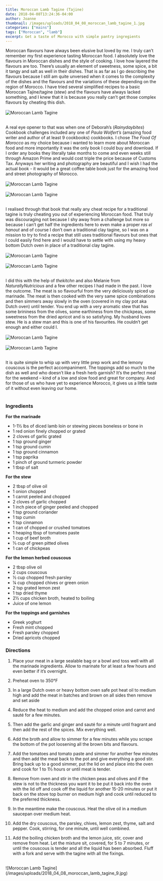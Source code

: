 ```yaml
---
title: Moroccan Lamb Tagine (Tajine)
date: 2018-04-08T13:24:36-04:00
author: Joanne
thumbnail: /images/uploads/2018_04_08_moroccan_lamb_tagine_1.jpg
categories: ["mains"]
tags: ["Moroccan", "lamb"]
excerpt: Get a taste of Morocco with simple pantry ingregients
---
```


Moroccan flavours have always been elusive but loved by me.  I truly can’t remember my first experience tasting Moroccan food. I absolutely love the flavours in Moroccan dishes and the style of cooking. I love how layered the flavours are too. There’s usually an element of sweetness, some spice, a bit it tangy and salt as well in their dishes. That is as far as I go describing the flavours because I still am quite unversed when it comes to the complexity of the dishes and the flavours and the variations of these depending on the region of Morocco. I have tried several simplified recipes to a basic Moroccan Tajine/tagine (stew) and the flavours have always lacked something, and I knew that it is because you really can’t get those complex flavours by cheating this dish.
</br>
</br>
![Moroccan Lamb Tagine](/images/uploads/2018_04_08_moroccan_lamb_tagine_2.jpg)
</br>
</br>

A real eye opener to that was when one of Deborah’s (_Rainydaybites_) Cookbook challenges included any one of _Paula Wolfert’s_ (amazing food writer and author of at least 9 cookbooks) cookbooks. I chose _The Food Of Morocco_ as my choice because i wanted to learn more about Moroccan food and more importantly it was the only book I could buy and download.  If I order any books they literally take months to come and even weeks still through Amazon Prime and would cost triple the price because of Customs Tax. Anyways her writing and photography are beautiful and I wish I had the actual book - it would be a great coffee table book just for the amazing food and street photography of Morocco.
</br>
</br>
![Moroccan Lamb Tagine](/images/uploads/2018_04_08_moroccan_lamb_tagine_3.jpg)
</br>
</br>
![Moroccan Lamb Tagine](/images/uploads/2018_04_08_moroccan_lamb_tagine_4.jpg)
</br>
</br>

I realised through that book that really any cheat recipe for a traditional tagine is truly cheating you out of experiencing Moroccan food. That truly was discouraging not because I shy away from a challenge but more so because I can’t get half the ingredients here to even make a proper _ras el hanout_ and of course I don’t own a traditional clay tagine, so I was on a mission to try to find a recipe that still uses traditional flavours but ones that I could easily find here and I would have to settle with using my heavy bottom Dutch oven in place of a traditional clay tagine.
</br>
</br>
![Moroccan Lamb Tagine](/images/uploads/2018_04_08_moroccan_lamb_tagine_5.jpg)
</br>
</br>
![Moroccan Lamb Tagine](/images/uploads/2018_04_08_moroccan_lamb_tagine_6.jpg)
</br>
</br> 

I did this with the help of _thekitchn_ and also Melanie from _NaturallyNutricious_ and a few other recipes I had made in the past. I love the outcome. The meat is so flavourful from the very deliciously spiced up marinade. The meat is then cooked with the very same spice combinations and then simmers away slowly in the oven (covered in my clay pot aka Dutch oven) until tender. You end up with a very aromatic stew that has some brininess from the olives, some earthiness from the chickpeas, some sweetness from the dried apricot and is so satisfying. My husband loves stew. He is a stew man and this is one of his favourites. He couldn’t get enough and either could I.
</br>
</br>
![Moroccan Lamb Tagine](/images/uploads/2018_04_08_moroccan_lamb_tagine_7.jpg)
</br>
</br>
![Moroccan Lamb Tagine](/images/uploads/2018_04_08_moroccan_lamb_tagine_8.jpg)
</br>
</br>

It is quite simple to whip up with very little prep work and the lemony couscous is the perfect accompaniment. The toppings add so much to the dish as well and who doesn’t like a fresh herb garnish? It’s the perfect meal for the weekend – kind of a low and slow food and great for company. And for those of us who have yet to experience Morocco, it gives us a little taste of it without even leaving our home.
</br>
</br>

### Ingredients  

__For the marinade__

* 1-1&frac12; lbs of diced lamb loin or stewing pieces boneless or bone in
* 1 red onion finely chopped or grated 
* 2 cloves of garlic grated 
* 1 tsp ground ginger 
* 1 tsp ground cumin
* 1 tsp ground cinnamon
* 1 tsp paprika 
* 1 pinch of ground turmeric powder 
* 1 tbsp of salt 

__For the stew__

* 2 tbsp of olive oil 
* 1 onion chopped 
* 1 carrot peeled and chopped 
* 2 cloves of garlic chopped 
* 1 inch piece of ginger peeled and chopped 
* 1 tsp ground coriander 
* 1 tsp cumin
* 1 tsp cinnamon
* 1 can of chopped or crushed tomatoes 
* 1 heaping tbsp of tomatoes paste 
* 1 cup of beef broth 
* &frac13; cup of green pitted olives 
* 1 can of chickpeas 

__For the lemon herbed couscous__

* 2 tbsp olive oil 
* 2 cups couscous 
* &frac12; cup chopped fresh parsley
* &frac14; cup chopped chives or green onion 
* 2 tsp grated lemon zest
* 1 tsp dried thyme
* 2&frac12; cups chicken broth, heated to boiling
* Juice of one lemon 

__For the toppings and garnishes__

* Greek yoghurt 
* Fresh mint chopped 
* Fresh parsley chopped 
* Dried apricots chopped 

### Directions 

1. Place your meat in a large sealable bag or a bowl and toss well with all the marinade ingredients.  Allow to marinate for at least a few hours and even better if it’s overnight. 

1. Preheat oven to 350&deg;F 

1. In a large Dutch oven or heavy bottom oven safe pot heat oil to medium high and add the meat in batches and brown on all sides then remove and set aside
 
1. Reduce the heat to medium and add the chopped onion and carrot and sauté for a few minutes. 

1. Then add the garlic and ginger and sauté for a minute until fragrant and then add the rest of the spices.  Mix everything well. 

1. Add the broth and allow to simmer for a few minutes while you scrape the bottom of the pot loosening all the brown bits and flavours. 

1. Add the tomatoes and tomato paste and simmer for another few minutes and then add the meat back to the pot and give everything a good stir. Bring back up to a good simmer, put the lid on and place into the oven and cook for 1 to 1&frac12; hours or until meat is tender. 

1. Remove from oven and stir in the chicken peas and olives and if the stew is not to the thickness you want it to be put it back into the oven with the lid off and cook off the liquid for another 15-20 minutes or put it back on the stove top burner on medium high and cook until reduced to the preferred thickness. 

1. In the meantime make the couscous. Heat the olive oil in a medium saucepan over medium heat.

1. Add the dry couscous, the parsley, chives, lemon zest, thyme, salt and pepper. Cook, stirring, for one minute, until well combined. 

1. Add the boiling chicken broth and the lemon juice, stir, cover and remove from heat. Let the mixture sit, covered, for 5 to 7 minutes, or until the couscous is tender and all the liquid has been absorbed. Fluff with a fork and serve with the tagine with all the fixings.

</br>
![Moroccan Lamb Tagine](/images/uploads/2018_04_08_moroccan_lamb_tagine_9.jpg)
